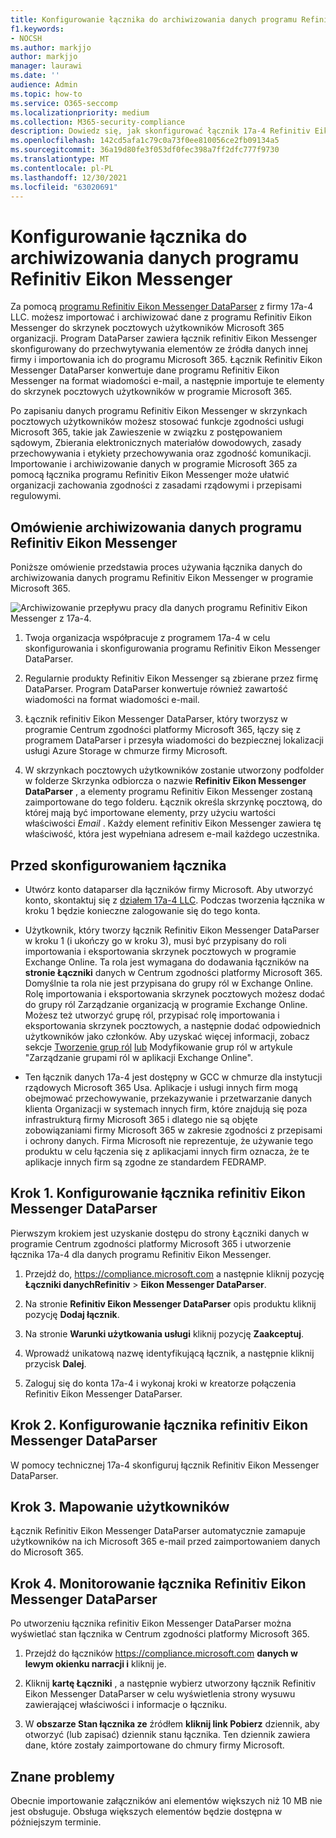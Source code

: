 ```yaml
---
title: Konfigurowanie łącznika do archiwizowania danych programu Refinitiv Eikon Messenger w programie Microsoft 365
f1.keywords:
- NOCSH
ms.author: markjjo
author: markjjo
manager: laurawi
ms.date: ''
audience: Admin
ms.topic: how-to
ms.service: O365-seccomp
ms.localizationpriority: medium
ms.collection: M365-security-compliance
description: Dowiedz się, jak skonfigurować łącznik 17a-4 Refinitiv Eikon Messenger DataParser i używać go do importowania i archiwizowania tych danych w programie Microsoft 365.
ms.openlocfilehash: 142cd5afa1c79c0a73f0ee810056ce2fb09134a5
ms.sourcegitcommit: 36a19d80fe3f053df0fec398a7ff2dfc777f9730
ms.translationtype: MT
ms.contentlocale: pl-PL
ms.lasthandoff: 12/30/2021
ms.locfileid: "63020691"
---
```

# <a name="set-up-a-connector-to-archive-refinitiv-eikon-messenger-data"></a>Konfigurowanie łącznika do archiwizowania danych programu Refinitiv Eikon Messenger

Za pomocą [programu Refinitiv Eikon Messenger DataParser](https://www.17a-4.com/refinitiv-messenger-dataparser/) z firmy 17a-4 LLC. możesz importować i archiwizować dane z programu Refinitiv Eikon Messenger do skrzynek pocztowych użytkowników Microsoft 365 organizacji. Program DataParser zawiera łącznik refinitiv Eikon Messenger skonfigurowany do przechwytywania elementów ze źródła danych innej firmy i importowania ich do programu Microsoft 365. Łącznik Refinitiv Eikon Messenger DataParser konwertuje dane programu Refinitiv Eikon Messenger na format wiadomości e-mail, a następnie importuje te elementy do skrzynek pocztowych użytkowników w programie Microsoft 365.

Po zapisaniu danych programu Refinitiv Eikon Messenger w skrzynkach pocztowych użytkowników możesz stosować funkcje zgodności usługi Microsoft 365, takie jak Zawieszenie w związku z postępowaniem sądowym, Zbierania elektronicznych materiałów dowodowych, zasady przechowywania i etykiety przechowywania oraz zgodność komunikacji. Importowanie i archiwizowanie danych w programie Microsoft 365 za pomocą łącznika programu Refinitiv Eikon Messenger może ułatwić organizacji zachowania zgodności z zasadami rządowymi i przepisami regulowymi.

## <a name="overview-of-archiving-refinitiv-eikon-messenger-data"></a>Omówienie archiwizowania danych programu Refinitiv Eikon Messenger

Poniższe omówienie przedstawia proces używania łącznika danych do archiwizowania danych programu Refinitiv Eikon Messenger w programie Microsoft 365.

![Archiwizowanie przepływu pracy dla danych programu Refinitiv Eikon Messenger z 17a-4.](../media/RefinitivMessengerDataParserConnectorWorkflow.png)

1. Twoja organizacja współpracuje z programem 17a-4 w celu skonfigurowania i skonfigurowania programu Refinitiv Eikon Messenger DataParser.

2. Regularnie produkty Refinitiv Eikon Messenger są zbierane przez firmę DataParser. Program DataParser konwertuje również zawartość wiadomości na format wiadomości e-mail.

3. Łącznik refinitiv Eikon Messenger DataParser, który tworzysz w programie Centrum zgodności platformy Microsoft 365, łączy się z programem DataParser i przesyła wiadomości do bezpiecznej lokalizacji usługi Azure Storage w chmurze firmy Microsoft.

4. W skrzynkach pocztowych użytkowników zostanie utworzony podfolder w folderze Skrzynka odbiorcza o nazwie **Refinitiv Eikon Messenger DataParser** , a elementy programu Refinitiv Eikon Messenger zostaną zaimportowane do tego folderu. Łącznik określa skrzynkę pocztową, do której mają być importowane elementy, przy użyciu wartości właściwości *Email* . Każdy element refinitiv Eikon Messenger zawiera tę właściwość, która jest wypełniana adresem e-mail każdego uczestnika.

## <a name="before-you-set-up-a-connector"></a>Przed skonfigurowaniem łącznika

- Utwórz konto dataparser dla łączników firmy Microsoft. Aby utworzyć konto, skontaktuj się z [działem 17a-4 LLC](https://www.17a-4.com/contact/). Podczas tworzenia łącznika w kroku 1 będzie konieczne zalogowanie się do tego konta.

- Użytkownik, który tworzy łącznik Refinitiv Eikon Messenger DataParser w kroku 1 (i ukończy go w kroku 3), musi być przypisany do roli importowania i eksportowania skrzynek pocztowych w programie Exchange Online. Ta rola jest wymagana do dodawania łączników na **stronie Łączniki** danych w Centrum zgodności platformy Microsoft 365. Domyślnie ta rola nie jest przypisana do grupy ról w Exchange Online. Rolę importowania i eksportowania skrzynek pocztowych możesz dodać do grupy ról Zarządzanie organizacją w programie Exchange Online. Możesz też utworzyć grupę ról, przypisać rolę importowania i eksportowania skrzynek pocztowych, a następnie dodać odpowiednich użytkowników jako członków. Aby uzyskać więcej informacji, zobacz sekcje [Tworzenie grup ról](/Exchange/permissions-exo/role-groups#create-role-groups) [lub](/Exchange/permissions-exo/role-groups#modify-role-groups) Modyfikowanie grup ról w artykule "Zarządzanie grupami ról w aplikacji Exchange Online".

- Ten łącznik danych 17a-4 jest dostępny w GCC w chmurze dla instytucji rządowych Microsoft 365 Usa. Aplikacje i usługi innych firm mogą obejmować przechowywanie, przekazywanie i przetwarzanie danych klienta Organizacji w systemach innych firm, które znajdują się poza infrastrukturą firmy Microsoft 365 i dlatego nie są objęte zobowiązaniami firmy Microsoft 365 w zakresie zgodności z przepisami i ochrony danych. Firma Microsoft nie reprezentuje, że używanie tego produktu w celu łączenia się z aplikacjami innych firm oznacza, że te aplikacje innych firm są zgodne ze standardem FEDRAMP.

## <a name="step-1-set-up-a-refinitiv-eikon-messenger-dataparser-connector"></a>Krok 1. Konfigurowanie łącznika refinitiv Eikon Messenger DataParser

Pierwszym krokiem jest uzyskanie dostępu do strony Łączniki danych w programie Centrum zgodności platformy Microsoft 365 i utworzenie łącznika 17a-4 dla danych programu Refinitiv Eikon Messenger.

1. Przejdź do, <https://compliance.microsoft.com> a następnie kliknij pozycję **Łączniki danychRefinitiv** >  **Eikon Messenger DataParser**.

2. Na stronie **Refinitiv Eikon Messenger DataParser** opis produktu kliknij pozycję **Dodaj łącznik**.

3. Na stronie **Warunki użytkowania usługi** kliknij pozycję **Zaakceptuj**.

4. Wprowadź unikatową nazwę identyfikującą łącznik, a następnie kliknij przycisk **Dalej**.

5. Zaloguj się do konta 17a-4 i wykonaj kroki w kreatorze połączenia Refinitiv Eikon Messenger DataParser.

## <a name="step-2-configure-the-refinitiv-eikon-messenger-dataparser-connector"></a>Krok 2. Konfigurowanie łącznika refinitiv Eikon Messenger DataParser

W pomocy technicznej 17a-4 skonfiguruj łącznik Refinitiv Eikon Messenger DataParser.

## <a name="step-3-map-users"></a>Krok 3. Mapowanie użytkowników

Łącznik Refinitiv Eikon Messenger DataParser automatycznie zamapuje użytkowników na ich Microsoft 365 e-mail przed zaimportowaniem danych do Microsoft 365.

## <a name="step-4-monitor-the-refinitiv-eikon-messenger-dataparser-connector"></a>Krok 4. Monitorowanie łącznika Refinitiv Eikon Messenger DataParser

Po utworzeniu łącznika refinitiv Eikon Messenger DataParser można wyświetlać stan łącznika w Centrum zgodności platformy Microsoft 365.

1. Przejdź do łączników <https://compliance.microsoft.com> **danych w lewym okienku narracji i** kliknij je.

2. Kliknij **kartę Łączniki** , a następnie wybierz utworzony łącznik Refinitiv Eikon Messenger DataParser w celu wyświetlenia strony wysuwu zawierającej właściwości i informacje o łączniku.

3. W **obszarze Stan łącznika ze** źródłem **kliknij link Pobierz** dziennik, aby otworzyć (lub zapisać) dziennik stanu łącznika. Ten dziennik zawiera dane, które zostały zaimportowane do chmury firmy Microsoft.

## <a name="known-issues"></a>Znane problemy

Obecnie importowanie załączników ani elementów większych niż 10 MB nie jest obsługuje. Obsługa większych elementów będzie dostępna w późniejszym terminie.
